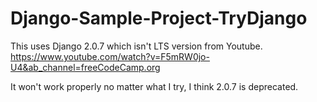 # Django-Sample-Project-TryDjango
This uses Django 2.0.7 which isn't LTS version from Youtube. 
https://www.youtube.com/watch?v=F5mRW0jo-U4&ab_channel=freeCodeCamp.org

It won't work properly no matter what I try, I think 2.0.7 is deprecated. 
